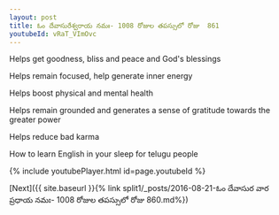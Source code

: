 ```yaml
---
layout: post
title: ఓం దేవాసురేశ్వరాయ నమః- 1008 రోజుల తపస్సులో రోజు  861
youtubeId: vRaT_VImOvc
---
```

 
 
Helps get goodness, bliss and peace and God's blessings
 
Helps remain focused, help generate inner energy 
 
Helps boost physical and mental health 
 
Helps remain grounded and generates a sense of gratitude towards the greater power 
 
Helps reduce bad karma
 
How to learn English in your sleep for telugu people
 
 
 
 


{% include youtubePlayer.html id=page.youtubeId %}
 
[Next]({{ site.baseurl }}{% link split1/_posts/2016-08-21-ఓం దేవాసుర వార ప్రధాయ నమః- 1008 రోజుల తపస్సులో రోజు  860.md%})
 
